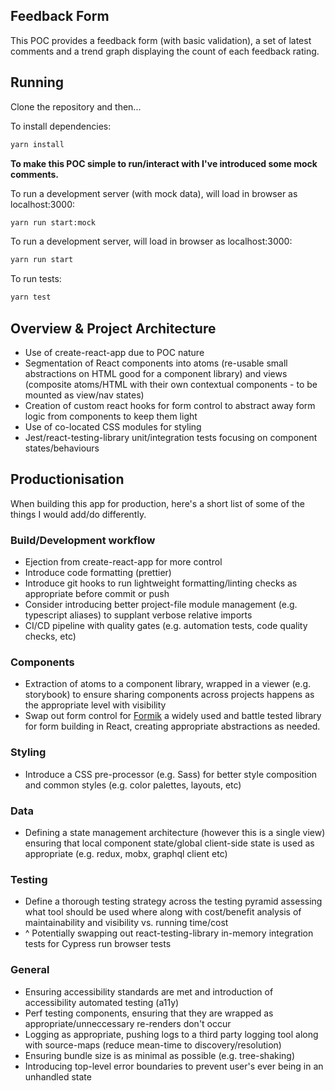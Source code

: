 ## Feedback Form

This POC provides a feedback form (with basic validation), a set of latest comments and a trend graph displaying the count of each feedback rating.

## Running

Clone the repository and then...

To install dependencies:

```sh
yarn install
````

**To make this POC simple to run/interact with I've introduced some mock comments.**

To run a development server (with mock data), will load in browser as localhost:3000:

```sh
yarn run start:mock
```

To run a development server, will load in browser as localhost:3000:
```sh
yarn run start
```

To run tests:

```sh
yarn test
```

## Overview & Project Architecture

- Use of create-react-app due to POC nature
- Segmentation of React components into atoms (re-usable small abstractions on HTML good for a component library) and views (composite atoms/HTML with their own contextual components - to be mounted as view/nav states)
- Creation of custom react hooks for form control to abstract away form logic from components to keep them light
- Use of co-located CSS modules for styling
- Jest/react-testing-library unit/integration tests focusing on component states/behaviours


## Productionisation

When building this app for production, here's a short list of some of the things I would add/do differently.

### Build/Development workflow

- Ejection from create-react-app for more control
- Introduce code formatting (prettier)
- Introduce git hooks to run lightweight formatting/linting checks as appropriate before commit or push
- Consider introducing better project-file module management (e.g. typescript aliases) to supplant verbose relative imports
- CI/CD pipeline with quality gates (e.g. automation tests, code quality checks, etc)

### Components

- Extraction of atoms to a component library, wrapped in a viewer (e.g. storybook) to ensure sharing components across projects happens as the appropriate level with visibility
- Swap out form control for [Formik](https://jaredpalmer.com/formik) a widely used and battle tested library for form building in React, creating appropriate abstractions as needed.

### Styling

- Introduce a CSS pre-processor (e.g. Sass) for better style composition and common styles (e.g. color palettes, layouts, etc)

### Data

- Defining a state management architecture (however this is a single view) ensuring that local component state/global client-side state is used as appropriate (e.g. redux, mobx, graphql client etc)

### Testing

- Define a thorough testing strategy across the testing pyramid assessing what tool should be used where along with cost/benefit analysis of maintainability and visibility vs. running time/cost
- ^ Potentially swapping out react-testing-library in-memory integration tests for Cypress run browser tests

### General

- Ensuring accessibility standards are met and introduction of accessibility automated testing (a11y)
- Perf testing components, ensuring that they are wrapped as appropriate/unneccessary re-renders don't occur
- Logging as appropriate, pushing logs to a third party logging tool along with source-maps (reduce mean-time to discovery/resolution)
- Ensuring bundle size is as minimal as possible (e.g. tree-shaking)
- Introducing top-level error boundaries to prevent user's ever being in an unhandled state